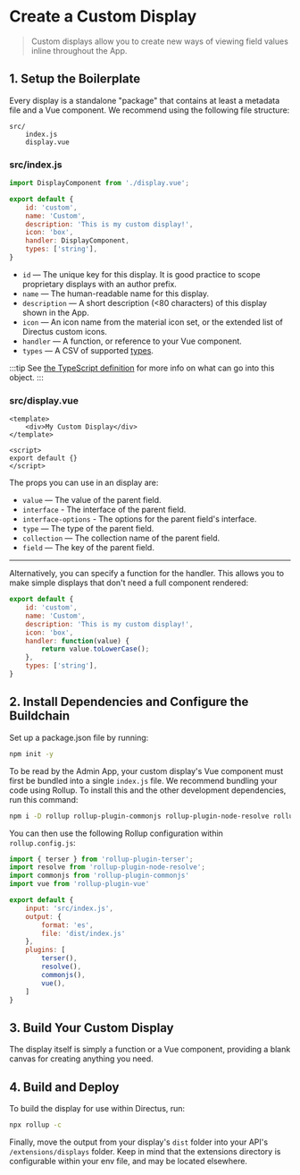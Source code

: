# Create a Custom Display

> Custom displays allow you to create new ways of viewing field values inline throughout the App.

## 1. Setup the Boilerplate

Every display is a standalone "package" that contains at least a metadata file and a Vue component. We recommend using the following file structure:

```
src/
	index.js
	display.vue
```

### src/index.js

```js
import DisplayComponent from './display.vue';

export default {
    id: 'custom',
    name: 'Custom',
    description: 'This is my custom display!',
    icon: 'box',
    handler: DisplayComponent,
    types: ['string'],
}
```

* `id` — The unique key for this display. It is good practice to scope proprietary displays with an author prefix.
* `name` — The human-readable name for this display.
* `description` — A short description (<80 characters) of this display shown in the App.
* `icon` — An icon name from the material icon set, or the extended list of Directus custom icons.
* `handler` — A function, or reference to your Vue component.
* `types` — A CSV of supported [types](#).

:::tip
See [the TypeScript definition](https://github.com/directus/next/blob/20355fee5eba514dd75565f60269311187010c66/app/src/displays/types.ts#L24-L34) for more info on what can go into this object.
:::

### src/display.vue

```vue
<template>
    <div>My Custom Display</div>
</template>

<script>
export default {}
</script>
```

The props you can use in an display are:

* `value` — The value of the parent field.
* `interface` - The interface of the parent field.
* `interface-options` - The options for the parent field's interface.
* `type` — The type of the parent field.
* `collection` — The collection name of the parent field.
* `field` — The key of the parent field.

---

Alternatively, you can specify a function for the handler. This allows you to make simple displays that don't need a full component rendered:

```js
export default {
    id: 'custom',
    name: 'Custom',
    description: 'This is my custom display!',
    icon: 'box',
    handler: function(value) {
		return value.toLowerCase();
	},
    types: ['string'],
}
```

## 2. Install Dependencies and Configure the Buildchain

Set up a package.json file by running:

```bash
npm init -y
```

To be read by the Admin App, your custom display's Vue component must first be bundled into a single `index.js` file. We recommend bundling your code using Rollup. To install this and the other development dependencies, run this command:

```bash
npm i -D rollup rollup-plugin-commonjs rollup-plugin-node-resolve rollup-plugin-terser rollup-plugin-vue@5.0.0 @vue/compiler-sfc vue-template-compiler
```

You can then use the following Rollup configuration within `rollup.config.js`:

```js
import { terser } from 'rollup-plugin-terser';
import resolve from 'rollup-plugin-node-resolve';
import commonjs from 'rollup-plugin-commonjs'
import vue from 'rollup-plugin-vue'

export default {
    input: 'src/index.js',
    output: {
        format: 'es',
        file: 'dist/index.js'
    },
    plugins: [
        terser(),
        resolve(),
        commonjs(),
        vue(),
    ]
}
```

## 3. Build Your Custom Display

The display itself is simply a function or a Vue component, providing a blank canvas for creating anything you need.

## 4. Build and Deploy

To build the display for use within Directus, run:

```bash
npx rollup -c
```

Finally, move the output from your display's `dist` folder into your API's `/extensions/displays` folder. Keep in mind that the extensions directory is configurable within your env file, and may be located elsewhere.
